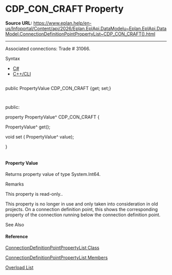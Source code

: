 # CDP_CON_CRAFT Property

**Source URL:** https://www.eplan.help/en-us/Infoportal/Content/api/2026/Eplan.EplApi.DataModelu~Eplan.EplApi.DataModel.ConnectionDefinitionPointPropertyList~CDP_CON_CRAFT().html

---

Associated connections: Trade # 31066.

Syntax

- [C#](#i-syntax-CS)
- [C++/CLI](#i-syntax-CPP2005)

```
```
public PropertyValue CDP_CON_CRAFT {get; set;}
```
```

```
```
public:
property PropertyValue^ CDP_CON_CRAFT {
   PropertyValue^ get();
   void set (    PropertyValue^ value);
}
```
```

#### Property Value

Returns property value of type System.Int64.

Remarks

This property is read-only..

This property is no longer in use and only taken into consideration in old projects. On a connection definition point, this shows the corresponding property of the connection running below the connection definition point.



See Also

#### Reference

[ConnectionDefinitionPointPropertyList Class](Eplan.EplApi.DataModelu~Eplan.EplApi.DataModel.ConnectionDefinitionPointPropertyList.html)
  
[ConnectionDefinitionPointPropertyList Members](Eplan.EplApi.DataModelu~Eplan.EplApi.DataModel.ConnectionDefinitionPointPropertyList_members.html)
  
[Overload List](Eplan.EplApi.DataModelu~Eplan.EplApi.DataModel.ConnectionDefinitionPointPropertyList~CDP_CON_CRAFT.html)